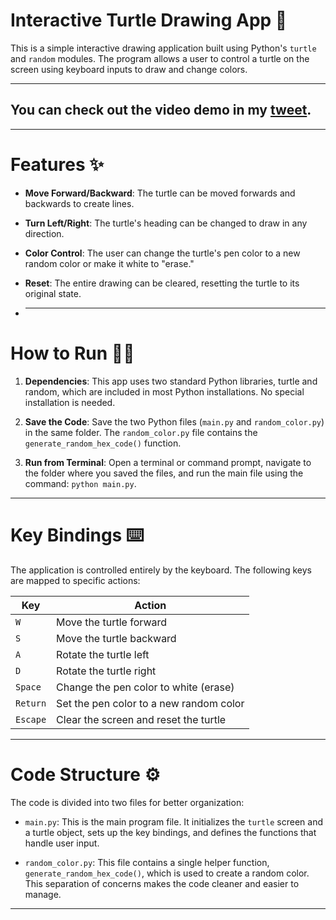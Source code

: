 # Interactive Turtle Drawing App 🐢
This is a simple interactive drawing application built using Python's `turtle` and `random` modules. The program allows a user to control a turtle on the screen using keyboard inputs to draw and change colors.

<hr>

## You can check out the video demo in my [tweet](https://x.com/nazanin_ashrafi/status/1957866431917207995).

<hr>


# Features ✨
* **Move Forward/Backward**: The turtle can be moved forwards and backwards to create lines.

* **Turn Left/Right**: The turtle's heading can be changed to draw in any direction.

* **Color Control**: The user can change the turtle's pen color to a new random color or make it white to "erase."

* **Reset**: The entire drawing can be cleared, resetting the turtle to its original state.
* <hr>


# How to Run 🏃‍♂️
1. **Dependencies**: This app uses two standard Python libraries, turtle and random, which are included in most Python installations. No special installation is needed.

2. **Save the Code**: Save the two Python files (`main.py` and `random_color.py`) in the same folder. The `random_color.py` file contains the `generate_random_hex_code()` function.

3. **Run from Terminal**: Open a terminal or command prompt, navigate to the folder where you saved the files, and run the main file using the command: `python main.py`.

<hr>

# Key Bindings ⌨️
The application is controlled entirely by the keyboard. The following keys are mapped to specific actions:

| Key | Action |
|---|---|
| `W` | Move the turtle forward |
| `S` | Move the turtle backward |
| `A` | Rotate the turtle left |
| `D` | Rotate the turtle right |
| `Space` | Change the pen color to white (erase) |
| `Return` | Set the pen color to a new random color |
| `Escape` | Clear the screen and reset the turtle |

<hr>


# Code Structure ⚙️
The code is divided into two files for better organization:

* `main.py`: This is the main program file. It initializes the `turtle` screen and a turtle object, sets up the key bindings, and defines the functions that handle user input.

* `random_color.py`: This file contains a single helper function, `generate_random_hex_code()`, which is used to create a random color. This separation of concerns makes the code cleaner and easier to manage.

<hr>






